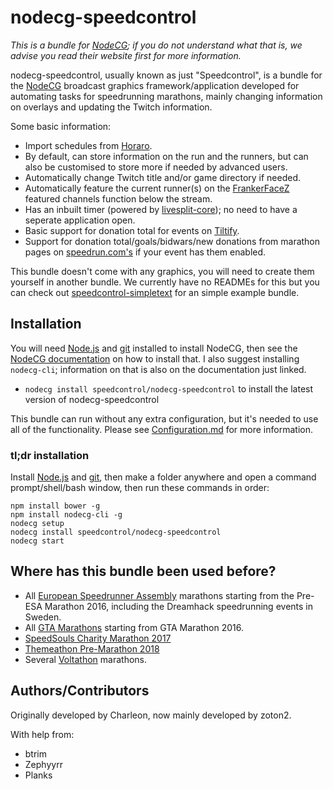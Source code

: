 # nodecg-speedcontrol

*This is a bundle for [NodeCG](https://nodecg.com/); if you do not understand what that is, we advise you read their website first for more information.*

nodecg-speedcontrol, usually known as just "Speedcontrol", is a bundle for the [NodeCG](https://nodecg.com/) broadcast graphics framework/application developed for automating tasks for speedrunning marathons, mainly changing information on overlays and updating the Twitch information.

Some basic information:
- Import schedules from [Horaro](https://horaro.org/).
- By default, can store information on the run and the runners, but can also be customised to store more if needed by advanced users.
- Automatically change Twitch title and/or game directory if needed.
- Automatically feature the current runner(s) on the [FrankerFaceZ](https://www.frankerfacez.com/) featured channels function below the stream.
- Has an inbuilt timer (powered by [livesplit-core](https://github.com/LiveSplit/livesplit-core)); no need to have a seperate application open.
- Basic support for donation total for events on [Tiltify](https://tiltify.com/).
- Support for donation total/goals/bidwars/new donations from marathon pages on [speedrun.com's](https://www.speedrun.com/) if your event has them enabled.

This bundle doesn't come with any graphics, you will need to create them yourself in another bundle. We currently have no READMEs for this but you can check out [speedcontrol-simpletext](https://github.com/speedcontrol/speedcontrol-simpletext) for an simple example bundle.

## Installation

You will need [Node.js](https://nodejs.org) and [git](https://git-scm.com/) installed to install NodeCG, then see the [NodeCG documentation](http://nodecg.com/) on how to install that. I also suggest installing `nodecg-cli`; information on that is also on the documentation just linked.

- `nodecg install speedcontrol/nodecg-speedcontrol` to install the latest version of nodecg-speedcontrol

This bundle can run without any extra configuration, but it's needed to use all of the functionality. Please see [Configuration.md](https://github.com/speedcontrol/nodecg-speedcontrol/blob/master/READMES/Configuration.md) for more information.

### tl;dr installation

Install [Node.js](https://nodejs.org) and [git](https://git-scm.com/), then make a folder anywhere and open a command prompt/shell/bash window, then run these commands in order:

```
npm install bower -g
npm install nodecg-cli -g
nodecg setup
nodecg install speedcontrol/nodecg-speedcontrol
nodecg start
```

## Where has this bundle been used before?

- All [European Speedrunner Assembly](https://www.esamarathon.com/) marathons starting from the Pre-ESA Marathon 2016, including the Dreamhack speedrunning events in Sweden.
- All [GTA Marathons](https://www.twitch.tv/gtamarathon) starting from GTA Marathon 2016.
- [SpeedSouls Charity Marathon 2017](https://www.twitch.tv/speedsouls)
- [Themeathon Pre-Marathon 2018](https://www.twitch.tv/themeathon)
- Several [Voltathon](https://www.twitch.tv/voltagegg) marathons.

## Authors/Contributors

Originally developed by Charleon, now mainly developed by zoton2.

With help from:
- btrim
- Zephyyrr
- Planks
